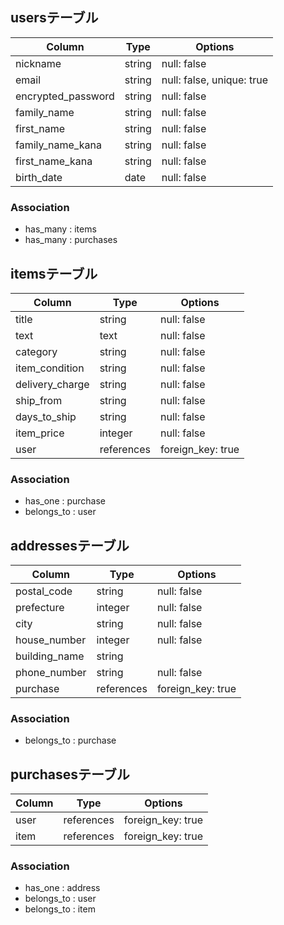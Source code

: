 ## usersテーブル
| Column             | Type   | Options     |
| ------------------ | ------ | ----------- |
| nickname           | string | null: false               |
| email              | string | null: false, unique: true |
| encrypted_password | string | null: false               |
| family_name        | string | null: false               |
| first_name         | string | null: false               |
| family_name_kana   | string | null: false               |
| first_name_kana    | string | null: false               |
| birth_date         | date   | null: false               |

### Association
- has_many : items
- has_many : purchases


## itemsテーブル
| Column          | Type       | Options           |
| --------------- | ---------- | ----------------- |
| title           | string     | null: false       |
| text            | text       | null: false       |
| category        | string     | null: false       |
| item_condition  | string     | null: false       |
| delivery_charge | string     | null: false       |
| ship_from       | string     | null: false       |
| days_to_ship    | string     | null: false       |
| item_price      | integer    | null: false       |
| user            | references | foreign_key: true |

### Association
- has_one    : purchase
- belongs_to : user


## addressesテーブル
| Column        | Type       | Options           |
| ------------- | ---------- | ----------------- |
| postal_code   | string     | null: false       |
| prefecture    | integer    | null: false       |
| city          | string     | null: false       |
| house_number  | integer    | null: false       |
| building_name | string     |
| phone_number  | string     | null: false       |
| purchase      | references | foreign_key: true |

### Association
- belongs_to : purchase


## purchasesテーブル
| Column        | Type       | Options           |
| ------------- | ---------- | ----------------- |
| user          | references | foreign_key: true |
| item          | references | foreign_key: true |

### Association
- has_one    : address
- belongs_to : user
- belongs_to : item